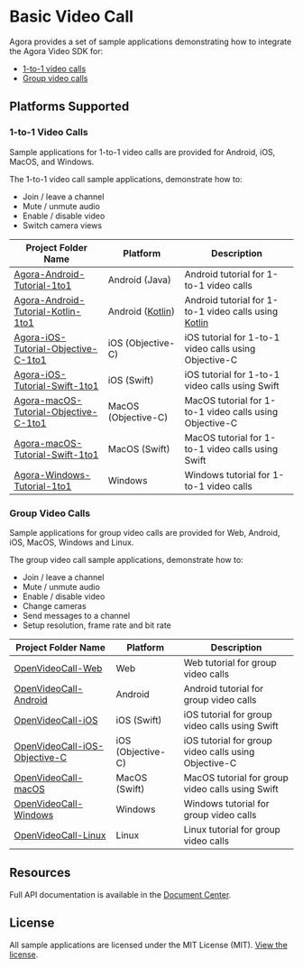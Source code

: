 # Basic Video Call

Agora provides a set of sample applications demonstrating how to integrate the Agora Video SDK for:

- [1-to-1 video calls](#1-to-1-video-calls)
- [Group video calls](#group-video-calls)

## Platforms Supported

### 1-to-1 Video Calls

Sample applications for 1-to-1 video calls are provided for Android, iOS, MacOS, and Windows.

The 1-to-1 video call sample applications, demonstrate how to:

- Join / leave a channel
- Mute / unmute audio
- Enable / disable video
- Switch camera views


Project Folder Name|Platform|Description
---|---|---
[Agora-Android-Tutorial-1to1](./One-to-One-Video/Agora-Android-Tutorial-1to1)|Android (Java)|Android tutorial for 1-to-1 video calls
[Agora-Android-Tutorial-Kotlin-1to1](./One-to-One-Video/Agora-Android-Tutorial-Kotlin-1to1)|Android ([Kotlin](https://developer.android.com/kotlin/))|Android tutorial for 1-to-1 video calls using [Kotlin](https://developer.android.com/kotlin/)
[Agora-iOS-Tutorial-Objective-C-1to1](./One-to-One-Video/Agora-iOS-Tutorial-Objective-C-1to1)|iOS (Objective-C)|iOS tutorial for 1-to-1 video calls using Objective-C
[Agora-iOS-Tutorial-Swift-1to1](./One-to-One-Video/Agora-iOS-Tutorial-Swift-1to1)|iOS (Swift)|iOS tutorial for 1-to-1 video calls using Swift
[Agora-macOS-Tutorial-Objective-C-1to1](./One-to-One-Video/Agora-macOS-Tutorial-Objective-C-1to1)|MacOS (Objective-C) <img width=30/>|MacOS tutorial for 1-to-1 video calls using Objective-C 
[Agora-macOS-Tutorial-Swift-1to1](./One-to-One-Video/Agora-macOS-Tutorial-Swift-1to1)|MacOS (Swift)|MacOS tutorial for 1-to-1 video calls using Swift
[Agora-Windows-Tutorial-1to1](./One-to-One-Video/Agora-Windows-Tutorial-1to1)|Windows|Windows tutorial for 1-to-1 video calls

### Group Video Calls

Sample applications for group video calls are provided for Web, Android, iOS, MacOS, Windows and Linux.


The group video call sample applications, demonstrate how to:

- Join / leave a channel
- Mute / unmute audio
- Enable / disable video
- Change cameras
- Send messages to a channel
- Setup resolution, frame rate and bit rate

Project Folder Name|Platform|Description
---|---|---
[OpenVideoCall-Web](./Group-Video/OpenVideoCall-Web)|Web|Web tutorial for group video calls
[OpenVideoCall-Android](./Group-Video/OpenVideoCall-Android)|Android|Android tutorial for group video calls
[OpenVideoCall-iOS](./Group-Video/OpenVideoCall-iOS)|iOS (Swift)|iOS tutorial for group video calls using Swift
[OpenVideoCall-iOS-Objective-C](./Group-Video/OpenVideoCall-iOS-Objective-C)|iOS (Objective-C)|iOS tutorial for group video calls using Objective-C
[OpenVideoCall-macOS](./Group-Video/OpenVideoCall-macOS)|MacOS (Swift)|MacOS tutorial for group video calls using Swift
[OpenVideoCall-Windows](./Group-Video/OpenVideoCall-Windows)|Windows|Windows tutorial for group video calls
[OpenVideoCall-Linux](./Group-Video/OpenVideoCall-Linux)|Linux|Linux tutorial for group video calls

## Resources

Full API documentation is available in the [Document Center](https://docs.agora.io/en/).


## License

All sample applications are licensed under the MIT License (MIT). [View the license](LICENSE.md).